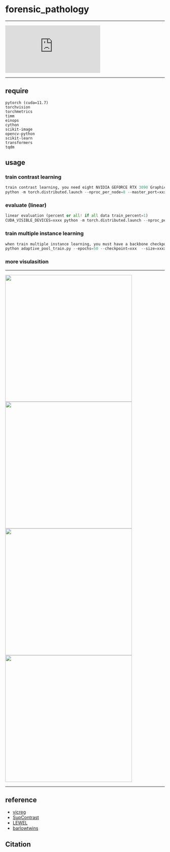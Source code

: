 # forensic_pathology
****
![image](https://github.com/shenxiaochenn/forensic_pathology/blob/master/fig/fig1.pdf)
****







## require
```
pytorch (cuda=11.7)
torchvision
torchmetrics 
timm
einops
cython
scikit-image
opencv-python 
scikit-learn 
transformers
tqdm
```


## usage

### train contrast learning
```python
train contrast learning, you need eight NVIDIA GEFORCE RTX 3090 Graphics Cards
python -m torch.distributed.launch --nproc_per_node=8 --master_port=xxxx  train_main.py --epochs=100 --batch_size_pergpu=128 --obj_loss=True | tee xxx.log

```
### evaluate (linear)
```python
linear evaluation (percent or all! if all data train_percent=1)
CUDA_VISIBLE_DEVICES=xxxx python -m torch.distributed.launch --nproc_per_node=8 --master_port=xxxx   linear_percent.py --train_percent=xxx  --save_checkpoint=xxx --weights=freeze  | tee xxx.log
```

### train multiple instance learning
```python
when train multiple instance learning, you must have a backbone checkpoint, and also a small batch_size is required
python adaptive_pool_train.py --epochs=50 --checkpoint=xxx  --size=xxxx --batch_size=xxx
```
### more visulasition
****

<img src="https://github.com/shenxiaochenn/forensic_pathology/blob/master/fig/20X_kidne80_0013_map.png" width="400px">
<img src="https://github.com/shenxiaochenn/forensic_pathology/blob/master/fig/20X_liver50_0004_map.png" width="400px">
<img src="https://github.com/shenxiaochenn/forensic_pathology/blob/master/fig/40X_lung25_0001_map.png" width="400px">
<img src="https://github.com/shenxiaochenn/forensic_pathology/blob/master/fig/5X_pancrease12_0002_map.png" width="400px">

***

## reference
* [vicreg](https://github.com/facebookresearch/vicreg)
* [SupContrast](https://github.com/HobbitLong/SupContrast)
* [LEWEL](https://github.com/LayneH/LEWEL)
* [barlowtwins](https://github.com/facebookresearch/barlowtwins)
## Citation

